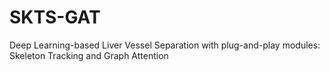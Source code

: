 # SKTS-GAT
Deep Learning-based Liver Vessel Separation with plug-and-play modules: Skeleton Tracking and Graph Attention
